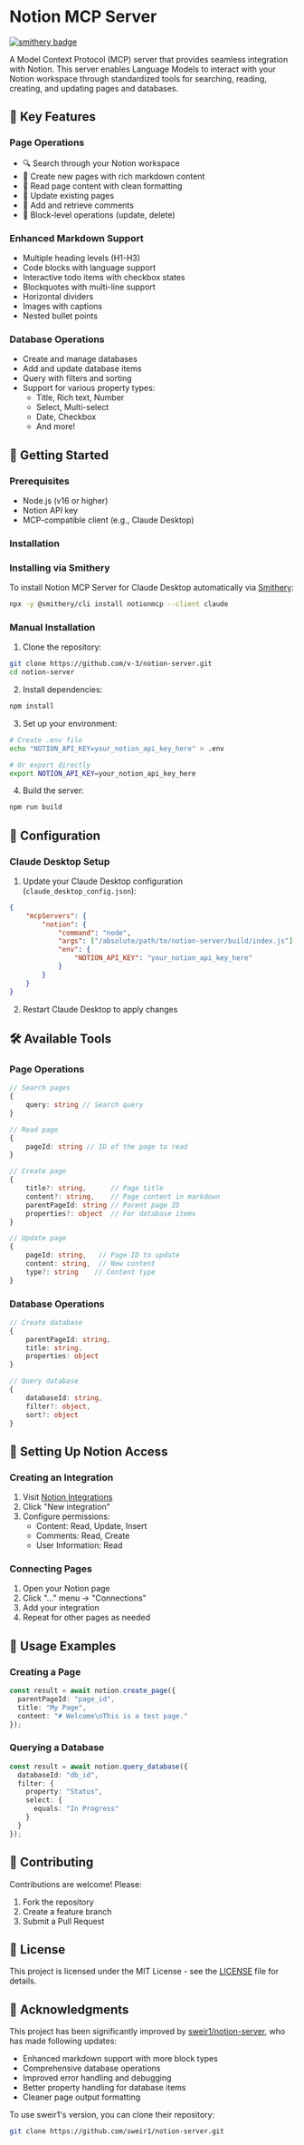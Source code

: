 # Notion MCP Server
[![smithery badge](https://smithery.ai/badge/notionmcp)](https://smithery.ai/server/notionmcp)

A Model Context Protocol (MCP) server that provides seamless integration with Notion. This server enables Language Models to interact with your Notion workspace through standardized tools for searching, reading, creating, and updating pages and databases.

## 🌟 Key Features

### Page Operations
- 🔍 Search through your Notion workspace
- 📝 Create new pages with rich markdown content
- 📖 Read page content with clean formatting
- 🔄 Update existing pages
- 💬 Add and retrieve comments
- 🧱 Block-level operations (update, delete)

### Enhanced Markdown Support
- Multiple heading levels (H1-H3)
- Code blocks with language support
- Interactive todo items with checkbox states
- Blockquotes with multi-line support
- Horizontal dividers
- Images with captions
- Nested bullet points

### Database Operations
- Create and manage databases
- Add and update database items
- Query with filters and sorting
- Support for various property types:
  - Title, Rich text, Number
  - Select, Multi-select
  - Date, Checkbox
  - And more!

## 🚀 Getting Started

### Prerequisites
- Node.js (v16 or higher)
- Notion API key
- MCP-compatible client (e.g., Claude Desktop)

### Installation

### Installing via Smithery

To install Notion MCP Server for Claude Desktop automatically via [Smithery](https://smithery.ai/server/notionmcp):

```bash
npx -y @smithery/cli install notionmcp --client claude
```

### Manual Installation
1. Clone the repository:
```bash
git clone https://github.com/v-3/notion-server.git
cd notion-server
```

2. Install dependencies:
```bash
npm install
```

3. Set up your environment:
```bash
# Create .env file
echo "NOTION_API_KEY=your_notion_api_key_here" > .env

# Or export directly
export NOTION_API_KEY=your_notion_api_key_here
```

4. Build the server:
```bash
npm run build
```

## 🔧 Configuration

### Claude Desktop Setup

1. Update your Claude Desktop configuration (`claude_desktop_config.json`):
```json
{
    "mcpServers": {
        "notion": {
            "command": "node",
            "args": ["/absolute/path/to/notion-server/build/index.js"],
            "env": {
                "NOTION_API_KEY": "your_notion_api_key_here"
            }
        }
    }
}
```

2. Restart Claude Desktop to apply changes

## 🛠️ Available Tools

### Page Operations
```typescript
// Search pages
{
    query: string // Search query
}

// Read page
{
    pageId: string // ID of the page to read
}

// Create page
{
    title?: string,      // Page title
    content?: string,    // Page content in markdown
    parentPageId: string // Parent page ID
    properties?: object  // For database items
}

// Update page
{
    pageId: string,   // Page ID to update
    content: string,  // New content
    type?: string    // Content type
}
```

### Database Operations
```typescript
// Create database
{
    parentPageId: string,
    title: string,
    properties: object
}

// Query database
{
    databaseId: string,
    filter?: object,
    sort?: object
}
```

## 🔐 Setting Up Notion Access

### Creating an Integration
1. Visit [Notion Integrations](https://www.notion.so/my-integrations)
2. Click "New integration"
3. Configure permissions:
   - Content: Read, Update, Insert
   - Comments: Read, Create
   - User Information: Read

### Connecting Pages
1. Open your Notion page
2. Click "..." menu → "Connections"
3. Add your integration
4. Repeat for other pages as needed

## 📝 Usage Examples

### Creating a Page
```typescript
const result = await notion.create_page({
  parentPageId: "page_id",
  title: "My Page",
  content: "# Welcome\nThis is a test page."
});
```

### Querying a Database
```typescript
const result = await notion.query_database({
  databaseId: "db_id",
  filter: {
    property: "Status",
    select: {
      equals: "In Progress"
    }
  }
});
```

## 🤝 Contributing

Contributions are welcome! Please:
1. Fork the repository
2. Create a feature branch
3. Submit a Pull Request

## 📜 License

This project is licensed under the MIT License - see the [LICENSE](LICENSE) file for details.

## 🙏 Acknowledgments

This project has been significantly improved by [sweir1/notion-server](https://github.com/sweir1/notion-server), who has made following updates:
- Enhanced markdown support with more block types
- Comprehensive database operations
- Improved error handling and debugging
- Better property handling for database items
- Cleaner page output formatting

To use sweir1's version, you can clone their repository:
```bash
git clone https://github.com/sweir1/notion-server.git
```
